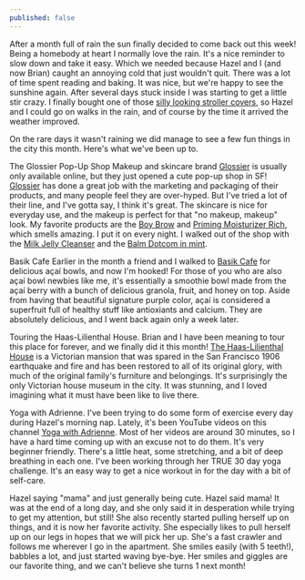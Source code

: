 ```yaml
---
published: false
---
```

After a month full of rain the sun finally decided to come back out this week! Being a homebody at heart I normally love the rain. It's a nice reminder to slow down and take it easy. Which we needed because Hazel and I (and now Brian) caught an annoying cold that just wouldn't quit. There was a lot of time spent reading and baking. It was nice, but we're happy to see the sunshine again. After several days stuck inside I was starting to get a little stir crazy. I finally bought one of those [silly looking stroller covers](https://www.amazon.com/gp/product/B003N64Z7W/ref=as_li_tl?ie=UTF8&camp=1789&creative=9325&creativeASIN=B003N64Z7W&linkCode=as2&tag=redletterda04-20&linkId=71d721691058dd47edc95c5eaa58407c), so Hazel and I could go on walks in the rain, and of course by the time it arrived the weather improved. 

On the rare days it wasn't raining we did manage to see a few fun things in the city this month. Here's what we've been up to. 

The Glossier Pop-Up Shop 
Makeup and skincare brand [Glossier](http://bff.glossier.com/) is usually only available online, but they just opened a cute pop-up shop in SF! [Glossier](http://bff.glossier.com/) has done a great job with the marketing and packaging of their products, and many people feel they are over-hyped. But I've tried a lot of their line, and I've gotta say, I think it's great. The skincare is nice for everyday use, and the makeup is perfect for that "no makeup, makeup" look. My favorite products are the [Boy Brow](https://www.glossier.com/products/boy-brow) and [Priming Moisturizer Rich](https://www.glossier.com/products/priming-moisturizer-rich), which smells amazing. I put it on every night. I walked out of the shop with the [Milk Jelly Cleanser](https://www.glossier.com/products/milky-jelly-cleanser) and the [Balm Dotcom in mint](https://www.glossier.com/products/balm-dotcom).

Basik Cafe
Earlier in the month a friend and I walked to [Basik Cafe](https://www.yelp.com/biz/basik-cafe-san-francisco) for delicious açaí bowls, and now I'm hooked! For those of you who are also açaí bowl newbies like me, it's essentially a smoothie bowl made from the açaí berry with a bunch of delicious granola, fruit, and honey on top. Aside from having that beautiful signature purple color, açaí is considered a superfruit full of healthy stuff like antioxiants and calcium. They are absolutely delicious, and I went back again only a week later. 

Touring the Haas-Lilienthal House. 
Brian and I have been meaning to tour this place for forever, and we finally did it this month! [The Haas-Lilienthal House](https://www.haas-lilienthalhouse.org) is a Victorian mansion that was spared in the San Francisco 1906 earthquake and fire and has been restored to all of its original glory, with much of the original family's furniture and belongings. It's surprisingly the only Victorian house museum in the city. It was stunning, and I loved imagining what it must have been like to live there. 

Yoga with Adrienne. 
I've been trying to do some form of exercise every day during Hazel's morning nap.  Lately, it's been YouTube videos on this channel [Yoga with Adrienne](https://www.youtube.com/user/yogawithadriene/). Most of her videos are around 30 minutes, so I have a hard time coming up with an excuse not to do them. It's very beginner friendly. There's a little heat, some stretching, and a bit of deep breathing in each one. I've been working through her TRUE 30 day yoga challenge. It's an easy way to get a nice workout in for the day with a bit of self-care. 

Hazel saying "mama" and just generally being cute. 
Hazel said mama! It was at the end of a long day, and she only said it in desperation while trying to get my attention, but still! She also recently started pulling herself up on things, and it is now her favorite activity. She especially likes to pull herself up on our legs in hopes that we will pick her up. She's a fast crawler and follows me wherever I go in the apartment. She smiles easily (with 5 teeth!), babbles a lot, and just started waving bye-bye. Her smiles and giggles are our favorite thing, and we can't believe she turns 1 next month! 